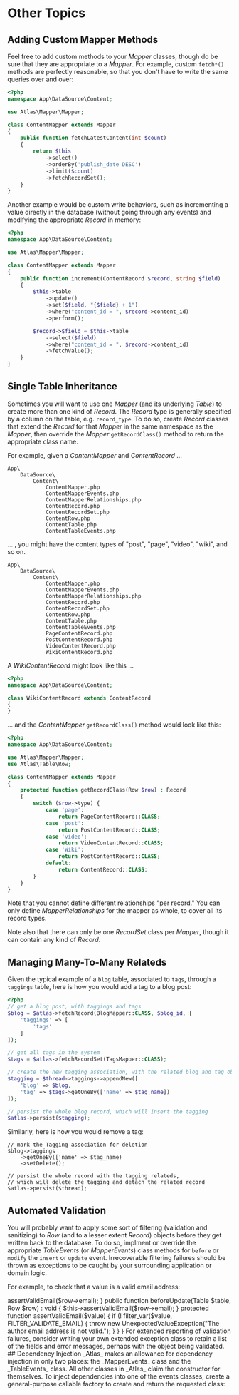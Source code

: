 # Other Topics

## Adding Custom Mapper Methods

Feel free to add custom methods to your _Mapper_ classes, though do be sure
that they are appropriate to a _Mapper_. For example, custom `fetch*()` methods
are perfectly reasonable, so that you don't have to write the same queries
over and over:

```php
<?php
namespace App\DataSource\Content;

use Atlas\Mapper\Mapper;

class ContentMapper extends Mapper
{
    public function fetchLatestContent(int $count)
    {
        return $this
            ->select()
            ->orderBy('publish_date DESC')
            ->limit($count)
            ->fetchRecordSet();
    }
}
```

Another example would be custom write behaviors, such as incrementing a value
directly in the database (without going through any events) and modifying the
appropriate _Record_ in memory:

```php
<?php
namespace App\DataSource\Content;

use Atlas\Mapper\Mapper;

class ContentMapper extends Mapper
{
    public function increment(ContentRecord $record, string $field)
    {
        $this->table
            ->update()
            ->set($field, "{$field} + 1")
            ->where("content_id = ", $record->content_id)
            ->perform();

        $record->$field = $this->table
            ->select($field)
            ->where("content_id = ", $record->content_id)
            ->fetchValue();
    }
}
```

## Single Table Inheritance

Sometimes you will want to use one _Mapper_ (and its underlying _Table_) to
create more than one kind of _Record_. The _Record_ type is generally specified
by a column on the table, e.g. `record_type`. To do so, create _Record_ classes
that extend the _Record_ for that _Mapper_ in the same namespace as the
_Mapper_, then override the _Mapper_ `getRecordClass()` method to return the
appropriate class name.

For example, given a _ContentMapper_ and _ContentRecord_ ...

```
App\
    DataSource\
        Content\
            ContentMapper.php
            ContentMapperEvents.php
            ContentMapperRelationships.php
            ContentRecord.php
            ContentRecordSet.php
            ContentRow.php
            ContentTable.php
            ContentTableEvents.php
```

... , you might have the content types of "post", "page", "video", "wiki", and so on.

```
App\
    DataSource\
        Content\
            ContentMapper.php
            ContentMapperEvents.php
            ContentMapperRelationships.php
            ContentRecord.php
            ContentRecordSet.php
            ContentRow.php
            ContentTable.php
            ContentTableEvents.php
            PageContentRecord.php
            PostContentRecord.php
            VideoContentRecord.php
            WikiContentRecord.php
```

A _WikiContentRecord_ might look like this ...

```php
<?php
namespace App\DataSource\Content;

class WikiContentRecord extends ContentRecord
{
}
```

... and the _ContentMapper_ `getRecordClass()` method would look like this:

```php
<?php
namespace App\DataSource\Content;

use Atlas\Mapper\Mapper;
use Atlas\Table\Row;

class ContentMapper extends Mapper
{
    protected function getRecordClass(Row $row) : Record
    {
        switch ($row->type) {
            case 'page':
                return PageContentRecord::CLASS;
            case 'post':
                return PostContentRecord::CLASS;
            case 'video':
                return VideoContentRecord::CLASS;
            case 'Wiki':
                return PostContentRecord::CLASS;
            default:
                return ContentRecord::CLASS:
        }
    }
}
```

Note that you cannot define different relationships "per record."  You can only
define _MapperRelationships_ for the mapper as whole, to cover all its record
types.

Note also that there can only be one _RecordSet_ class per _Mapper_, though it
can contain any kind of _Record_.

## Managing Many-To-Many Relateds

Given the typical example of a `blog` table, associated to `tags`, through a
`taggings` table, here is how you would add a tag to a blog post:

```php
<?php
// get a blog post, with taggings and tags
$blog = $atlas->fetchRecord(BlogMapper::CLASS, $blog_id, [
    'taggings' => [
        'tags'
    ]
]);

// get all tags in the system
$tags = $atlas->fetchRecordSet(TagsMapper::CLASS);

// create the new tagging association, with the related blog and tag objects
$tagging = $thread->taggings->appendNew([
    'blog' => $blog,
    'tag' => $tags->getOneBy(['name' => $tag_name])
]);

// persist the whole blog record, which will insert the tagging
$atlas->persist($tagging);
```

Similarly, here is how you would remove a tag:

```
// mark the Tagging association for deletion
$blog->taggings
    ->getOneBy(['name' => $tag_name)
    ->setDelete();

// persist the whole record with the tagging relateds,
// which will delete the tagging and detach the related record
$atlas->persist($thread);
```

## Automated Validation

You will probably want to apply some sort of filtering (validation and
sanitizing) to _Row_ (and to a lesser extent _Record_) objects before they get
written back to the database. To do so, implment or override the appropriate
_TableEvents_ (or _MapperEvents_) class methods for `before` or `modify` the
`insert` or `update` event.  Irrecoverable filtering failures should be thrown
as exceptions to be caught by your surrounding application or domain logic.

For example, to check that a value is a valid email address:

<?php
namespace App\DataSource\Author;

use Atlas\Table\Row;
use Atlas\Table\Table;
use Atlas\Table\TableEvents;
use U
class AuthorTableEvents extends TableEvents
{
    public function beforeInsert(Table $table, Row $row) : void
    {
        $this->assertValidEmail($row->email);
    }

    public function beforeUpdate(Table $table, Row $row) : void
    {
        $this->assertValidEmail($row->email);
    }

    protected function assertValidEmail($value)
    {
        if (! filter_var($value, FILTER_VALIDATE_EMAIL) {
            throw new UnexpectedValueException("The author email address is not valid.");
        }
    }
}

For extended reporting of validation failures, consider writing your own
extended exception class to retain a list of the fields and error messages,
perhaps with the object being validated.

## Dependency Injection

_Atlas_ makes an allowance for dependency injection in only two places: the
_MapperEvents_ class and the _TableEvents_ class. All other classes in _Atlas_
claim the constructor for themselves.

To inject dependencies into one of the events classes, create a general-purpose
callable factory to create and return the requested class:

